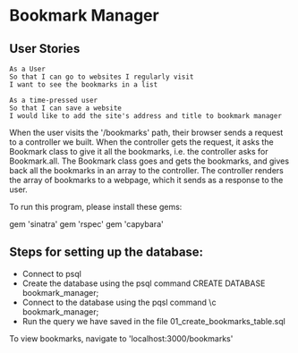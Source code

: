 # Bookmark Manager

## User Stories
```
As a User
So that I can go to websites I regularly visit
I want to see the bookmarks in a list
```
```
As a time-pressed user
So that I can save a website
I would like to add the site's address and title to bookmark manager
```
When the user visits the '/bookmarks' path, their browser sends a request to a controller we built.
When the controller gets the request, it asks the Bookmark class to give it all the bookmarks, i.e. the controller asks for Bookmark.all.
The Bookmark class goes and gets the bookmarks, and gives back all the bookmarks in an array to the controller.
The controller renders the array of bookmarks to a webpage, which it sends as a response to the user.

To run this program, please install these gems:

gem 'sinatra'
gem 'rspec'
gem 'capybara'

## Steps for setting up the database:

- Connect to psql
- Create the database using the psql command CREATE DATABASE bookmark_manager;
- Connect to the database using the pqsl command \c bookmark_manager;
- Run the query we have saved in the file 01_create_bookmarks_table.sql

To view bookmarks, navigate to 'localhost:3000/bookmarks'
